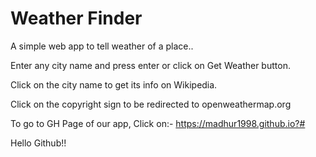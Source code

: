 # Weather Finder

A simple web app to tell weather of a place..

Enter any city name and press enter or click on Get Weather button.

Click on the city name to get its info on Wikipedia.

Click on the copyright sign to be redirected to openweathermap.org

To go to GH Page of our app, Click on:- https://madhur1998.github.io?#

Hello Github!!
